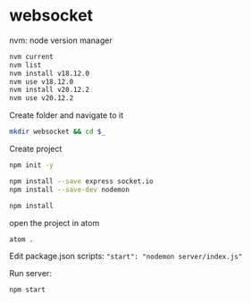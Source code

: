 # websocket

nvm: node version manager
```bash
nvm current
nvm list
nvm install v18.12.0
nvm use v18.12.0
nvm install v20.12.2
nvm use v20.12.2
```

Create folder and navigate to it
```bash
mkdir websocket && cd $_ 
```

Create project
```bash
npm init -y

npm install --save express socket.io
npm install --save-dev nodemon

npm install
```

open the project in atom
```bash
atom .
```

Edit package.json scripts: `"start": "nodemon server/index.js"`

Run server:
```bash
npm start
```

